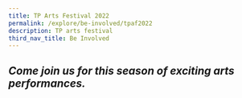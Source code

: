 ```yaml
---
title: TP Arts Festival 2022
permalink: /explore/be-involved/tpaf2022
description: TP arts festival
third_nav_title: Be Involved
---
```

## *Come join us for this season of exciting arts performances.*